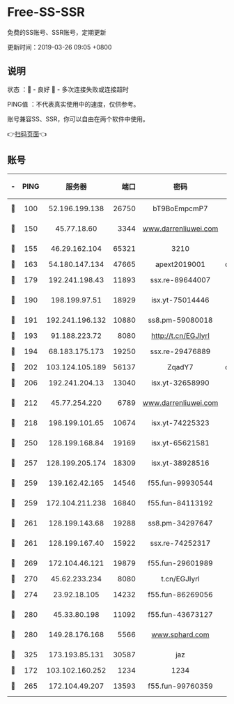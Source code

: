 # Free-SS-SSR

免费的SS账号、SSR账号，定期更新

更新时间：2019-03-26 09:05 +0800

## 说明

状态     ：🙂 - 良好 🙁 - 多次连接失败或连接超时

PING值   ：不代表真实使用中的速度，仅供参考。

账号兼容SS、SSR，你可以自由在两个软件中使用。

👉[扫码页面](https://liesauer.github.io/Free-SS-SSR/)👈

## 账号

|-|PING|服务器|端口|密码|加密方式|区域|
|:----:|:----:|:-----:|-----:|:----:|:----:|:----:|
|🙂|100|52.196.199.138|26750|bT9BoEmpcmP7|aes-256-cfb|JP|
|🙂|150|45.77.18.60|3344|www.darrenliuwei.com|aes-256-cfb|JP|
|🙂|155|46.29.162.104|65321|3210|aes-256-ctr|RU|
|🙂|163|54.180.147.134|47665|apext2019001|chacha20|KR|
|🙂|179|192.241.198.43|11893|ssx.re-89644007|aes-256-cfb|US|
|🙂|190|198.199.97.51|18929|isx.yt-75014446|aes-256-cfb|US|
|🙂|191|192.241.196.132|10880|ss8.pm-59080018|aes-256-cfb|US|
|🙂|193|91.188.223.72|8080|http://t.cn/EGJIyrl|rc4-md5|RU|
|🙂|194|68.183.175.173|19250|ssx.re-29476889|aes-256-cfb|US|
|🙂|202|103.124.105.189|56137|ZqadY7|chacha20|CN|
|🙂|206|192.241.204.13|13040|isx.yt-32658990|aes-256-cfb|US|
|🙂|212|45.77.254.220|6789|www.darrenliuwei.com|aes-256-cfb|SG|
|🙂|218|198.199.101.65|10674|isx.yt-74225323|aes-256-cfb|US|
|🙂|250|128.199.168.84|19169|isx.yt-65621581|aes-256-cfb|SG|
|🙂|257|128.199.205.174|18309|isx.yt-38928516|aes-256-cfb|SG|
|🙂|259|139.162.42.165|14546|f55.fun-99930544|aes-256-cfb|SG|
|🙂|259|172.104.211.238|16840|f55.fun-84113192|aes-256-cfb|US|
|🙂|261|128.199.143.68|19288|ss8.pm-34297647|aes-256-cfb|SG|
|🙂|261|128.199.167.40|15922|ssx.re-74252317|aes-256-cfb|SG|
|🙂|269|172.104.46.121|19879|f55.fun-29601989|aes-256-cfb|SG|
|🙂|270|45.62.233.234|8080|t.cn/EGJIyrl|rc4-md5|CA|
|🙂|274|23.92.18.105|14232|f55.fun-86269056|aes-256-cfb|US|
|🙂|280|45.33.80.198|11092|f55.fun-43673127|aes-256-cfb|US|
|🙂|280|149.28.176.168|5566|www.sphard.com|aes-256-cfb|AU|
|🙂|325|173.193.85.131|30587|jaz|aes-256-cfb|US|
|🙁|172|103.102.160.252|1234|1234|rc4-md5|JP|
|🙁|265|172.104.49.207|13593|f55.fun-99760359|aes-256-cfb|SG|
